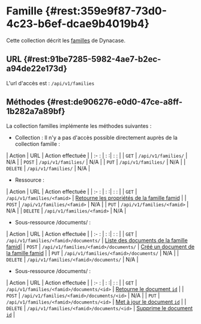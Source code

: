# Famille {#rest:359e9f87-73d0-4c23-b6ef-dcae9b4019b4}

Cette collection décrit les [familles][doc_family] de Dynacase.

## URL {#rest:91be7285-5982-4ae7-b2ec-a94de22e173d}

L'url d'accès est : `/api/v1/families`

## Méthodes {#rest:de906276-e0d0-47ce-a8ff-1b282a7a89bf}

La collection familles implémente les méthodes suivantes :

* Collection : Il n'y a pas d'accès possible directement auprès de la collection famille :

| Action   | URL                     | Action effectuée   |
| :-     : | :                      :| :                : |
| `GET`    | `/api/v1/families/`     | N/A                |
| `POST`   | `/api/v1/families/`     | N/A                |
| `PUT`    | `/api/v1/families/`     | N/A                |
| `DELETE` | `/api/v1/families/`     | N/A                |

* Ressource :

| Action   | URL                         | Action effectuée                                          |
| :-     : | :                          :| :                                                 :       |
| `GET`    | `/api/v1/families/<famid>`  | [Retourne les propriétés de la famille famid][get_family] |
| `POST`   | `/api/v1/families/<famid>`  | N/A                                                       |
| `PUT`    | `/api/v1/families/<famid>`  | N/A                                                       |
| `DELETE` | `/api/v1/families/<famid>`  | N/A                                                       |

* Sous-ressource /documents/ :

| Action   | URL                                    | Action effectuée                                          |
| :-     : | :                                     :| :                                                 :       |
| `GET`    | `/api/v1/families/<famid>/documents/`  | [Liste des documents de la famille famid][fam_list_document]|
| `POST`   | `/api/v1/families/<famid>/documents/`  | [Créé un document de la famille famid][create_document]   |
| `PUT`    | `/api/v1/families/<famid>/documents/`  | N/A                                                       |
| `DELETE` | `/api/v1/families/<famid>/documents/`  | N/A                                                       |

* Sous-ressource /documents/ :

| Action   | URL                                        | Action effectuée                                          |
| :-     : | :                                         :| :                                                       : |
| `GET`    | `/api/v1/families/<famid>/documents/<id>`  | [Retourne le document `id`][get_doc]                      |
| `POST`   | `/api/v1/families/<famid>/documents/<id>`  | N/A                                                       |
| `PUT`    | `/api/v1/families/<famid>/documents/<id>`  | [Met à jour le document `id`][update_doc]                 |
| `DELETE` | `/api/v1/families/<famid>/documents/<id>`  | [Supprime le document `id`][delete_doc]                   |


<!-- links -->

[doc_family]: ../../../dynacase-doc-core-reference/website/book/core-ref:e01bf76d-481b-41fd-ac64-167a68d34c55.html#core-ref:e263d44b-8357-4450-87bf-11cef8bafb24
[get_family]: #rest:6b195156-0cda-47c8-9a9a-04ec13562c9a
[create_document]: #rest:e769b476-0033-407c-b453-4e8466e09975
[get_doc]: #rest:1d7b939f-d5fc-4b57-b33f-d216913efc22
[update_doc]: #rest:db2cb01a-7325-4f78-8cec-ceac9858caf2
[delete_doc]: #rest:3358b3bd-bdf6-44ef-b1d7-438f8eb21067
[fam_list_document]: #rest:f21d3f3f-82ea-48a9-bb9e-ba986bae9b62
